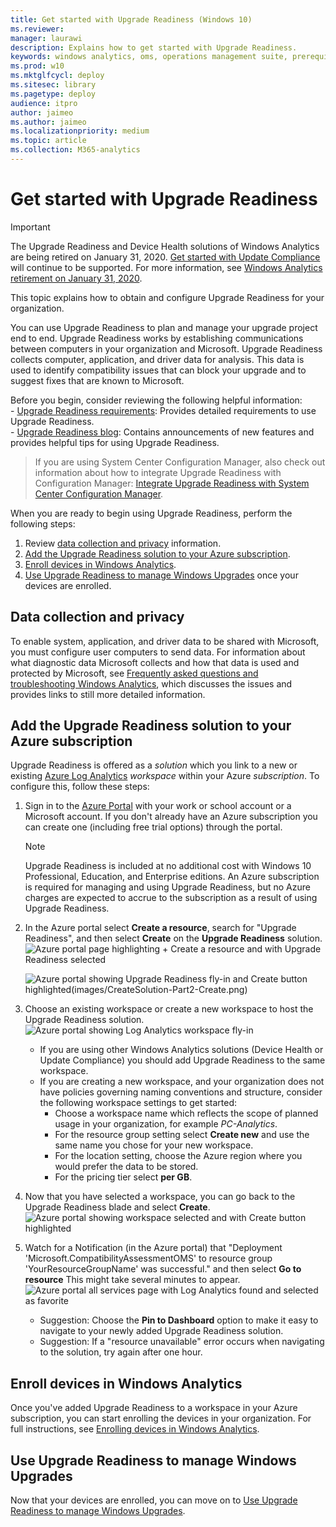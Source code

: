 ```yaml
---
title: Get started with Upgrade Readiness (Windows 10)
ms.reviewer: 
manager: laurawi
description: Explains how to get started with Upgrade Readiness.
keywords: windows analytics, oms, operations management suite, prerequisites, requirements, upgrades, log analytics,
ms.prod: w10
ms.mktglfcycl: deploy
ms.sitesec: library
ms.pagetype: deploy
audience: itpro
author: jaimeo
ms.author: jaimeo
ms.localizationpriority: medium
ms.topic: article
ms.collection: M365-analytics
---
```


# Get started with Upgrade Readiness

>[!IMPORTANT]
>The Upgrade Readiness and Device Health solutions of Windows Analytics are being retired on January 31, 2020. [Get started with Update Compliance](../update/update-compliance-get-started.md) will continue to be supported. For more information, see [Windows Analytics retirement on January 31, 2020](https://support.microsoft.com/en-us/help/4521815/windows-analytics-retirement).

This topic explains how to obtain and configure Upgrade Readiness for your organization.

You can use Upgrade Readiness to plan and manage your upgrade project end to end. Upgrade Readiness works by establishing communications between computers in your organization and Microsoft. Upgrade Readiness collects computer, application, and driver data for analysis. This data is used to identify compatibility issues that can block your upgrade and to suggest fixes that are known to Microsoft.

Before you begin, consider reviewing the following helpful information:<BR>
    - [Upgrade Readiness requirements](upgrade-readiness-requirements.md): Provides detailed requirements to use Upgrade Readiness.<BR>
    - [Upgrade Readiness blog](https://techcommunity.microsoft.com/t5/Windows-Analytics-Blog/bg-p/WindowsAnalyticsBlog): Contains announcements of new features and provides helpful tips for using Upgrade Readiness.

>If you are using System Center Configuration Manager, also check out information about how to integrate Upgrade Readiness with Configuration Manager: [Integrate Upgrade Readiness with System Center Configuration Manager](https://docs.microsoft.com/sccm/core/clients/manage/upgrade/upgrade-analytics).

When you are ready to begin using Upgrade Readiness, perform the following steps:

1. Review [data collection and privacy](#data-collection-and-privacy) information.
2. [Add the Upgrade Readiness solution to your Azure subscription](#add-the-upgrade-readiness-solution-to-your-azure-subscription).
3. [Enroll devices in Windows Analytics](#enroll-devices-in-windows-analytics).
4. [Use Upgrade Readiness to manage Windows Upgrades](#use-upgrade-readiness-to-manage-windows-upgrades) once your devices are enrolled.

## Data collection and privacy

To enable system, application, and driver data to be shared with Microsoft, you must configure user computers to send data. For information about what diagnostic data Microsoft collects and how that data is used and protected by Microsoft, see [Frequently asked questions and troubleshooting Windows Analytics](https://docs.microsoft.com/windows/deployment/update/windows-analytics-FAQ-troubleshooting), which discusses the issues and provides links to still more detailed information.

## Add the Upgrade Readiness solution to your Azure subscription

Upgrade Readiness is offered as a *solution* which you link to a new or existing [Azure Log Analytics](https://azure.microsoft.com/services/log-analytics/) *workspace* within your Azure *subscription*. To configure this, follow these steps:

1. Sign in to the [Azure Portal](https://portal.azure.com) with your work or school account or a Microsoft account. If you don't already have an Azure subscription you can create one (including free trial options) through the portal.
   
    >[!NOTE]
    > Upgrade Readiness is included at no additional cost with Windows 10 Professional, Education, and Enterprise editions. An Azure subscription is required for managing and using Upgrade Readiness, but no Azure charges are expected to accrue to the subscription as a result of using Upgrade Readiness. 

2. In the Azure portal select **Create a resource**, search for "Upgrade Readiness", and then select **Create** on the **Upgrade Readiness** solution. 
    ![Azure portal page highlighting + Create a resource and with Upgrade Readiness selected](../images/UR-Azureportal1.png)

    ![Azure portal showing Upgrade Readiness fly-in and Create button highlighted(images/CreateSolution-Part2-Create.png)](../images/UR-Azureportal2.png)
3. Choose an existing workspace or create a new workspace to host the Upgrade Readiness solution. 
    ![Azure portal showing Log Analytics workspace fly-in](../images/UR-Azureportal3.png)
    - If you are using other Windows Analytics solutions (Device Health or Update Compliance) you should add Upgrade Readiness to the same workspace.
    - If you are creating a new workspace, and your organization does not have policies governing naming conventions and structure, consider the following workspace settings to get started:
        - Choose a workspace name which reflects the scope of planned usage in your organization, for example *PC-Analytics*.
        - For the resource group setting select **Create new** and use the same name you chose for your new workspace.
        - For the location setting, choose the Azure region where you would prefer the data to be stored.
        - For the pricing tier select **per GB**.
4. Now that you have selected a workspace, you can go back to the Upgrade Readiness blade and select **Create**.
    ![Azure portal showing workspace selected and with Create button highlighted](../images/UR-Azureportal4.png)
5. Watch for a Notification (in the Azure portal) that "Deployment 'Microsoft.CompatibilityAssessmentOMS' to resource group 'YourResourceGroupName' was successful." and then select **Go to resource** This might take several minutes to appear.
       ![Azure portal all services page with Log Analytics found and selected as favorite](../images/CreateSolution-Part5-GoToResource.png)
    - Suggestion: Choose the **Pin to Dashboard** option to make it easy to navigate to your newly added Upgrade Readiness solution.
    - Suggestion: If a "resource unavailable" error occurs when navigating to the solution, try again after one hour.

## Enroll devices in Windows Analytics


Once you've added Upgrade Readiness to a workspace in your Azure subscription, you can start enrolling the devices in your organization. For full instructions, see [Enrolling devices in Windows Analytics](https://docs.microsoft.com/windows/deployment/update/windows-analytics-get-started).



## Use Upgrade Readiness to manage Windows Upgrades

Now that your devices are enrolled, you can move on to [Use Upgrade Readiness to manage Windows Upgrades](https://docs.microsoft.com/windows/deployment/upgrade/use-upgrade-readiness-to-manage-windows-upgrades).

